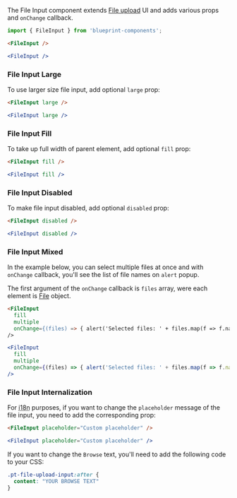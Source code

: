 The File Input component extends [File upload](http://blueprintjs.com/docs/#core/components/forms/file-upload) UI and adds various props and `onChange` callback.

```js static
import { FileInput } from 'blueprint-components';
```

```html static
<FileInput />
```

```jsx
<FileInput />
```

### File Input Large

To use larger size file input, add optional `large` prop:

```html static
<FileInput large />
```

```jsx
<FileInput large />
```

### File Input Fill

To take up full width of parent element, add optional `fill` prop:

```html static
<FileInput fill />
```

```jsx
<FileInput fill />
```

### File Input Disabled

To make file input disabled, add optional `disabled` prop:

```html static
<FileInput disabled />
```

```jsx
<FileInput disabled />
```

### File Input Mixed

In the example below, you can select multiple files at once and with `onChange` callback, you'll see the list of file names on `alert` popup.

The first argument of the `onChange` callback is `files` array, were each element is [File](https://developer.mozilla.org/en-US/docs/Web/API/File) object.

```html static
<FileInput 
  fill 
  multiple 
  onChange={(files) => { alert('Selected files: ' + files.map(f => f.name).join(', ')) }}
/>
```

```jsx
<FileInput 
  fill 
  multiple 
  onChange={(files) => { alert('Selected files: ' + files.map(f => f.name).join(', ')) }}
/>
```

### File Input Internalization

For <abbr title="Internalization">i18n</abbr> purposes, if you want to change the `placeholder` message of the file input, you need to add the corresponding prop:

```html static
<FileInput placeholder="Custom placeholder" />
```

```jsx
<FileInput placeholder="Custom placeholder" />
```

If you want to change the `Browse` text, you'll need to add the following code to your CSS:

```css static
.pt-file-upload-input:after {
  content: "YOUR BROWSE TEXT"
}
```

